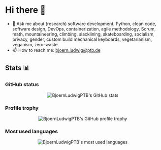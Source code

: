 # Hi there 👋

- 💬 Ask me about (research) software development, Python, clean code, software design, DevOps, containerization, agile methodology, Scrum, math, mountaineering, climbing, slacklining, skateboarding, socialism, privacy, gender, custom build mechanical keyboards, vegetarianism, veganism, zero-waste
- 📫 How to reach me: bjoern.ludwig@ptb.de

## Stats 📊

### GitHub status

<p align="center">
  <img alt="BjoernLudwigPTB's GitHub stats" src="https://github-readme-stats.vercel.app/api?username=BjoernLudwigPTB&show_icons=true&theme=onedark"/>
</p>

### Profile trophy

<p align="center">
  <img alt="BjoernLudwigPTB's GitHub profile trophy" src="https://github-profile-trophy.vercel.app/?username=BjoernLudwigPTB&theme=onedark&rank=SECRET,SSS,SS,S,AAA,AA,A"/>
</p>

### Most used languages

<p align="center">
  <img alt="BjoernLudwigPTB's most used languages" src="https://github-readme-stats.vercel.app/api/top-langs/?username=BjoernLudwigPTB&layout=compact&theme=onedark"/>
</p>
